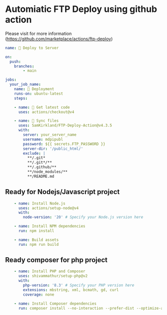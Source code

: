 # Automiatic FTP Deploy using github action

Please visit for more information (https://github.com/marketplace/actions/ftp-deploy)

```yml
name: 🚀 Deploy to Server

on:
  push: 
    branches: 
        - main

jobs:
  your_job_name:
    name: 🎉 Deployment
    runs-on: ubuntu-latest
    steps:

    - name: 🚚 Get latest code
      uses: actions/checkout@v4

    - name: 📂 Sync files
      uses: SamKirkland/FTP-Deploy-Action@v4.3.5
      with:
        server: your_server_name
        username: mdpipubl
        password: ${{ secrets.FTP_PASSWORD }}
        server-dir: '/public_html/'
        exclude: |
          **/.git*
          **/.git*/**
          **/.github/**
          **/node_modules/**
          **/README.md
```

## Ready for Nodejs/Javascript project
```yml
    - name: Install Node.js
      uses: actions/setup-node@v4
      with:
        node-version: '20' # Specify your Node.js version here

    - name: Install NPM dependencies
      run: npm install

    - name: Build assets
      run: npm run build
```

## Ready composer for php project 
```yml
    - name: Install PHP and Composer
      uses: shivammathur/setup-php@v2
      with:
        php-version: '8.3' # Specify your PHP version here
        extensions: mbstring, xml, bcmath, gd, curl
        coverage: none

    - name: Install Composer dependencies
      run: composer install --no-interaction --prefer-dist --optimize-autoloader
```